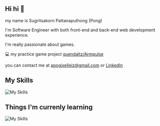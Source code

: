 ## Hi hi 👋

my name is Sugritsakorn Pattanaputhong (Pong)

I'm Software Engineer with both front-end and back-end web development experience.

I'm really passionate about games.

💻 my practice game project [quendaltz/Armpulse](https://github.com/quendaltz/Armpulse)

you can contact me at [apogixelleiz@gmail.com](mailto:apogixelleiz@gmail.com) or [LinkedIn](https://www.linkedin.com/in/sugritsakorn-pattanaputhong-5364a41ba)

## My Skills
![My Skills](https://skillicons.dev/icons?i=ts,cpp,go,python)

## Things I'm currenly learning
![My Skills](https://skillicons.dev/icons?i=unreal,rust)
